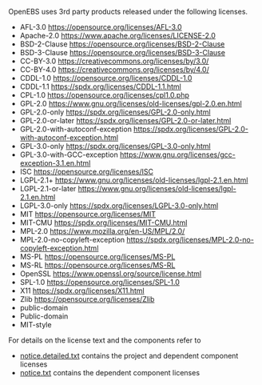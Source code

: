 OpenEBS uses 3rd party products released under the following licenses.

- AFL-3.0 https://opensource.org/licenses/AFL-3.0
- Apache-2.0 https://www.apache.org/licenses/LICENSE-2.0
- BSD-2-Clause https://opensource.org/licenses/BSD-2-Clause
- BSD-3-Clause https://opensource.org/licenses/BSD-3-Clause
- CC-BY-3.0 https://creativecommons.org/licenses/by/3.0/
- CC-BY-4.0 https://creativecommons.org/licenses/by/4.0/
- CDDL-1.0 https://opensource.org/licenses/CDDL-1.0
- CDDL-1.1 https://spdx.org/licenses/CDDL-1.1.html
- CPL-1.0 https://opensource.org/licenses/cpl1.0.php
- GPL-2.0 https://www.gnu.org/licenses/old-licenses/gpl-2.0.en.html
- GPL-2.0-only https://spdx.org/licenses/GPL-2.0-only.html
- GPL-2.0-or-later https://spdx.org/licenses/GPL-2.0-or-later.html
- GPL-2.0-with-autoconf-exception https://spdx.org/licenses/GPL-2.0-with-autoconf-exception.html
- GPL-3.0-only https://spdx.org/licenses/GPL-3.0-only.html
- GPL-3.0-with-GCC-exception https://www.gnu.org/licenses/gcc-exception-3.1.en.html
- ISC https://opensource.org/licenses/ISC
- LGPL-2.1+ https://www.gnu.org/licenses/old-licenses/lgpl-2.1.en.html
- LGPL-2.1-or-later https://www.gnu.org/licenses/old-licenses/lgpl-2.1.en.html
- LGPL-3.0-only https://spdx.org/licenses/LGPL-3.0-only.html
- MIT https://opensource.org/licenses/MIT
- MIT-CMU https://spdx.org/licenses/MIT-CMU.html
- MPL-2.0 https://www.mozilla.org/en-US/MPL/2.0/
- MPL-2.0-no-copyleft-exception https://spdx.org/licenses/MPL-2.0-no-copyleft-exception.html
- MS-PL https://opensource.org/licenses/MS-PL
- MS-RL https://opensource.org/licenses/MS-RL
- OpenSSL https://www.openssl.org/source/license.html
- SPL-1.0 https://opensource.org/licenses/SPL-1.0
- X11 https://spdx.org/licenses/X11.html
- Zlib https://opensource.org/licenses/Zlib
- public-domain
- Public-domain
- MIT-style

For details on the license text and the components refer to 
- [notice.detailed.txt](./notice.detailed.txt) contains the project and dependent component licenses
- [notice.txt](./notice.txt) contains the dependent component licenses
